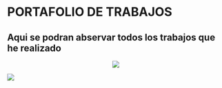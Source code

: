 <h1 align>PORTAFOLIO DE TRABAJOS</h1>
<h2>Aqui se podran abservar todos los trabajos que he realizado</h2>
<p align="center"> <img src="ruta"/> </p>
<p align="left"> <img src="ruta"/> </p>
